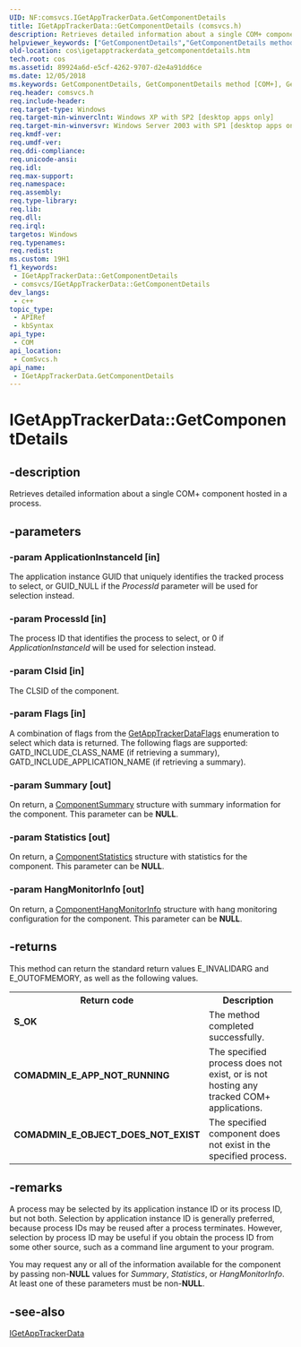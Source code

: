 ```yaml
---
UID: NF:comsvcs.IGetAppTrackerData.GetComponentDetails
title: IGetAppTrackerData::GetComponentDetails (comsvcs.h)
description: Retrieves detailed information about a single COM+ component hosted in a process.
helpviewer_keywords: ["GetComponentDetails","GetComponentDetails method [COM+]","GetComponentDetails method [COM+]","IGetAppTrackerData interface","IGetAppTrackerData interface [COM+]","GetComponentDetails method","IGetAppTrackerData.GetComponentDetails","IGetAppTrackerData::GetComponentDetails","comsvcs/IGetAppTrackerData::GetComponentDetails","cos.igetapptrackerdata_getcomponentdetails"]
old-location: cos\igetapptrackerdata_getcomponentdetails.htm
tech.root: cos
ms.assetid: 89924a6d-e5cf-4262-9707-d2e4a91dd6ce
ms.date: 12/05/2018
ms.keywords: GetComponentDetails, GetComponentDetails method [COM+], GetComponentDetails method [COM+],IGetAppTrackerData interface, IGetAppTrackerData interface [COM+],GetComponentDetails method, IGetAppTrackerData.GetComponentDetails, IGetAppTrackerData::GetComponentDetails, comsvcs/IGetAppTrackerData::GetComponentDetails, cos.igetapptrackerdata_getcomponentdetails
req.header: comsvcs.h
req.include-header: 
req.target-type: Windows
req.target-min-winverclnt: Windows XP with SP2 [desktop apps only]
req.target-min-winversvr: Windows Server 2003 with SP1 [desktop apps only]
req.kmdf-ver: 
req.umdf-ver: 
req.ddi-compliance: 
req.unicode-ansi: 
req.idl: 
req.max-support: 
req.namespace: 
req.assembly: 
req.type-library: 
req.lib: 
req.dll: 
req.irql: 
targetos: Windows
req.typenames: 
req.redist: 
ms.custom: 19H1
f1_keywords:
 - IGetAppTrackerData::GetComponentDetails
 - comsvcs/IGetAppTrackerData::GetComponentDetails
dev_langs:
 - c++
topic_type:
 - APIRef
 - kbSyntax
api_type:
 - COM
api_location:
 - ComSvcs.h
api_name:
 - IGetAppTrackerData.GetComponentDetails
---
```


# IGetAppTrackerData::GetComponentDetails


## -description

Retrieves detailed information about a single COM+ component hosted in a process.

## -parameters

### -param ApplicationInstanceId [in]

The application instance GUID that uniquely identifies the tracked process to select, or GUID_NULL if the <i>ProcessId</i> parameter will be used for selection instead.

### -param ProcessId [in]

The process ID that identifies the process to select, or 0 if <i>ApplicationInstanceId</i> will be used for selection instead.

### -param Clsid [in]

The CLSID of the component.

### -param Flags [in]

A combination of flags from the <a href="https://docs.microsoft.com/windows/desktop/api/comsvcs/ne-comsvcs-getapptrackerdataflags">GetAppTrackerDataFlags</a> enumeration to select which data is returned. The following flags are supported: GATD_INCLUDE_CLASS_NAME (if retrieving a summary), GATD_INCLUDE_APPLICATION_NAME (if retrieving a summary).

### -param Summary [out]

On return, a <a href="https://docs.microsoft.com/windows/desktop/api/comsvcs/ns-comsvcs-componentsummary">ComponentSummary</a> structure with summary information for the component. This parameter can be <b>NULL</b>.

### -param Statistics [out]

On return, a <a href="https://docs.microsoft.com/windows/desktop/api/comsvcs/ns-comsvcs-componentstatistics">ComponentStatistics</a> structure with statistics for the component. This parameter can be <b>NULL</b>.

### -param HangMonitorInfo [out]

On return, a <a href="https://docs.microsoft.com/windows/desktop/api/comsvcs/ns-comsvcs-componenthangmonitorinfo">ComponentHangMonitorInfo</a> structure with hang monitoring configuration for the component. This parameter can be <b>NULL</b>.

## -returns

This method can return the standard return values E_INVALIDARG and E_OUTOFMEMORY, as well as the following values.

<table>
<tr>
<th>Return code</th>
<th>Description</th>
</tr>
<tr>
<td width="40%">
<dl>
<dt><b>S_OK</b></dt>
</dl>
</td>
<td width="60%">
The method completed successfully.

</td>
</tr>
<tr>
<td width="40%">
<dl>
<dt><b>COMADMIN_E_APP_NOT_RUNNING</b></dt>
</dl>
</td>
<td width="60%">
The specified process does not exist, or is not hosting any tracked COM+ applications.

</td>
</tr>
<tr>
<td width="40%">
<dl>
<dt><b>COMADMIN_E_OBJECT_DOES_NOT_EXIST</b></dt>
</dl>
</td>
<td width="60%">
The specified component does not exist in the specified process.

</td>
</tr>
</table>

## -remarks

A process may be selected by its application instance ID or its process ID, but not both. Selection by application instance ID is generally preferred, because process IDs may be reused after a process terminates. However, selection by process ID may be useful if you obtain the process ID from some other source, such as a command line argument to your program. 



You may request any or all of the information available for the component by passing non-<b>NULL</b> values for <i>Summary</i>, <i>Statistics</i>, or <i>HangMonitorInfo</i>. At least one of these parameters must be non-<b>NULL</b>.

## -see-also

<a href="https://docs.microsoft.com/windows/desktop/api/comsvcs/nn-comsvcs-igetapptrackerdata">IGetAppTrackerData</a>

